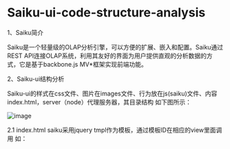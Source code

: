 # Saiku-ui-code-structure-analysis

1、Saiku简介

Saiku是一个轻量级的OLAP分析引擎，可以方便的扩展、嵌入和配置。Saiku通过REST API连接OLAP系统，利用其友好的界面为用户提供直观的分析数据的方式，它是基于backbone.js MV*框架实现前端功能。

2、Saiku-ui结构分析

Saiku-ui的样式在css文件、图片在images文件、行为放在js(saiku)文件、内容index.html，server（node）代理服务器，其目录结构 
如下图所示：

![image](https://github.com/Fine0830/Saiku-UI-code-structure-analysis/blob/master/images/filepath.jpg)

2.1 index.html 
saiku采用jquery tmpl作为模板，通过模板ID在相应的view里面调用 
如：
<script type="text/x-jquery-tmpl" id="template-workspace">

在对应的在workspace.js里面的模板。

2.2 Saiku（全局对象）

Saiku-ui的设计模式采用单例模式，Saiku是全局对象，用来处理所有的应用程序状态，有如下的属性： 
1、Saiku.tabs：实现视图功能； 
2、Saiku.session：模型处理会话和身份验证； 
3、Saiku.routers：路由器页面片段的集合； 
4、Saiku.il8n：用户当前位置； 
5、Saiku.ui：提示UI； 
6、Saiku.events：自定义事件。

2.3模块功能介绍

模块代码结构脑图： 

![image](https://github.com/Fine0830/Saiku-UI-code-structure-analysis/blob/master/images/structure1.jpg)

1、Workspace：可视化区域；分别将Upgrade、WorkspaceDropZone、WorkspaceToolbar、QueryToolbar、Table、Chart、Query用new的方式加入到Workspace的属性和行为； 
2、Upgrade：获取提示信息； 
3、WorkspaceDropZone：设置工作区和其他交互，条件过滤； 
4、QueryToolbar：查询工具栏,和相关的可视化效果切换； 
5、Table：处理表格渲染出来的结果； 
6、Chart：处理显示相应图形渲染出来的结果； 
7、Query：工作区域里的请求模型； 
8、WarningModal：警告； 
9、DimensionList：维度列表控件的外观和行为； 
10、DateFilterModel：数据过滤模型； 
11、saikuTableRenderer：处理数据并将数据渲染成表格； 
12、saikuChartRenderer：处理数据并将数据可视化。

2.4 数据可视化分析

saiku可视化引用CCC_Charts(http://redmine.webdetails.org/projects/ccc/wiki/Chart_Samples_Links)，CCC_Charts是采用Protovis.js（D3的前身，同一作者）可视化库，其中sunburst没有封装在CCC里面，它是直接采用Protovis进行可视化，我们新增可视化库或者效果可采用sunburst的方法。 
在saikuChartRenderer对象里处理数据和可视化： 
switch_chart方法是对可视化效果的选择，新增的效果需要在此方法中定义； 
cccOptionsDefault方法是对CCC的配置； 
getQuickOptions对options的配置（chart类型、画布高度和宽度、颜色等参数）； 
define_chart是CCC的入口，通过此方法调用ccc里面的可视化效果； 
render_chart_element对图形的展示的动态设置，将方法中的animate初始值设为true，会给你额外的惊喜； 
process_data_tree后端传过来的数据进行数据的处理，方法较为复杂； 
sunburst是可视化的方法，采用Protovis。

3、总结 

![image](https://github.com/Fine0830/Saiku-UI-code-structure-analysis/blob/master/images/structure.jpg)
